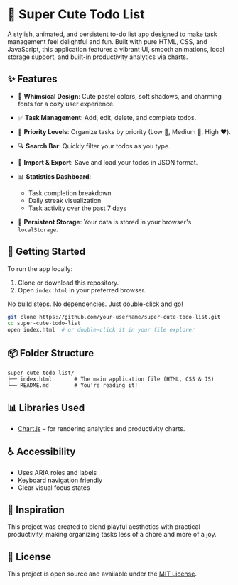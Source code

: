 

# 📝 Super Cute Todo List

A stylish, animated, and persistent to-do list app designed to make task management feel delightful and fun. Built with pure HTML, CSS, and JavaScript, this application features a vibrant UI, smooth animations, local storage support, and built-in productivity analytics via charts.


## ✨ Features

* 🎀 **Whimsical Design**: Cute pastel colors, soft shadows, and charming fonts for a cozy user experience.
* ✅ **Task Management**: Add, edit, delete, and complete todos.
* 🔼 **Priority Levels**: Organize tasks by priority (Low 💙, Medium 💛, High ❤️).
* 🔍 **Search Bar**: Quickly filter your todos as you type.
* 📁 **Import & Export**: Save and load your todos in JSON format.
* 📊 **Statistics Dashboard**:

  * Task completion breakdown
  * Daily streak visualization
  * Task activity over the past 7 days
* 📌 **Persistent Storage**: Your data is stored in your browser's `localStorage`.

## 🚀 Getting Started

To run the app locally:

1. Clone or download this repository.
2. Open `index.html` in your preferred browser.

No build steps. No dependencies. Just double-click and go!

```bash
git clone https://github.com/your-username/super-cute-todo-list.git
cd super-cute-todo-list
open index.html  # or double-click it in your file explorer
```

## 📦 Folder Structure

```
super-cute-todo-list/
├── index.html       # The main application file (HTML, CSS & JS)
└── README.md        # You're reading it!
```

## 📊 Libraries Used

* [Chart.js](https://www.chartjs.org/) – for rendering analytics and productivity charts.

## ♿ Accessibility

* Uses ARIA roles and labels
* Keyboard navigation friendly
* Clear visual focus states

## 🧠 Inspiration

This project was created to blend playful aesthetics with practical productivity, making organizing tasks less of a chore and more of a joy.

## 📄 License

This project is open source and available under the [MIT License](LICENSE).


